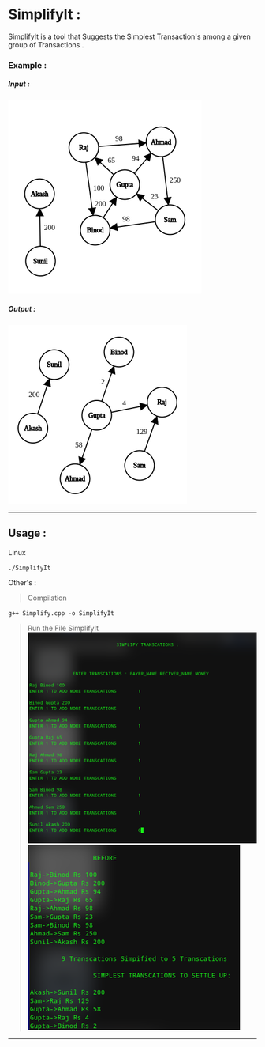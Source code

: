 # SimplifyIt :

SimplifyIt is a tool that Suggests the Simplest Transaction's
among a given group of Transactions .
### Example :
##### Input :
![](Images/Input.png)
##### Output :
![](Images/Output.png)

***
## Usage :
Linux
```
./SimplifyIt
```
Other's :
>Compilation
```
g++ Simplify.cpp -o SimplifyIt
```
>Run the File SimplifyIt 
![](Images/InputTerminal.png)
![](Images/OutputTerminal.png)
---
